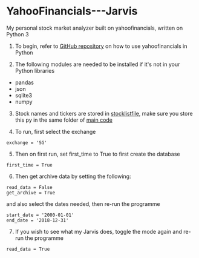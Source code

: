 # YahooFinancials---Jarvis
My personal stock market analyzer built on yahoofinancials, written on Python 3

1. To begin, refer to [GitHub repository](https://github.com/JECSand/yahoofinancials) on how to use yahoofinancials in Python

2. The following modules are needed to be installed if it's not in your Python libraries
- pandas
- json
- sqlite3
- numpy

3. Stock names and tickers are stored in [stocklistfile](stocklistfile.py), make sure you store this py in the same folder of [main code](stockJarvis.py)

4. To run, first select the exchange
```
exchange = 'SG'
```

5. Then on first run, set first_time to True to first create the database
```
first_time = True
```

6. Then get archive data by setting the following:
```
read_data = False
get_archive = True
```
and also select the dates needed, then re-run the programme
```
start_date = '2000-01-01'
end_date = '2018-12-31'
```
7. If you wish to see what my Jarvis does, toggle the mode again and re-run the programme
```
read_data = True
```
